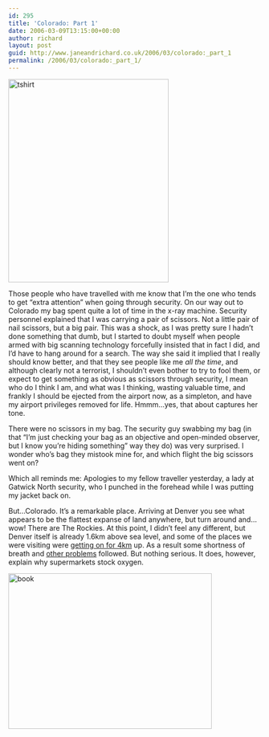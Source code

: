 ```yaml
---
id: 295
title: 'Colorado: Part 1'
date: 2006-03-09T13:15:00+00:00
author: richard
layout: post
guid: http://www.janeandrichard.co.uk/2006/03/colorado:_part_1
permalink: /2006/03/colorado:_part_1/
---
```


<img src="http://www.janeandrichard.co.uk/blog/img/2006/03/bigdumps.jpg" width="319" height="405" alt="tshirt" /> 

Those people who have travelled with me know that I&#8217;m the one who tends to get &#8220;extra attention&#8221; when going through security. On our way out to Colorado my bag spent quite a lot of time in the x-ray machine. Security personnel explained that I was carrying a pair of scissors. Not a little pair of nail scissors, but a big pair. This was a shock, as I was pretty sure I hadn&#8217;t done something that dumb, but I started to doubt myself when people armed with big scanning technology forcefully insisted that in fact I did, and I&#8217;d have to hang around for a search. The way she said it implied that I really should know better, and that they see people like me _all the time_, and although clearly not a terrorist, I shouldn&#8217;t even bother to try to fool them, or expect to get something as obvious as scissors through security, I mean who do I think I am, and what was I thinking, wasting valuable time, and frankly I should be ejected from the airport now, as a simpleton, and have my airport privileges removed for life. Hmmm&#8230;yes, that about captures her tone. 

There were no scissors in my bag. The security guy swabbing my bag (in that &#8220;I&#8217;m just checking your bag as an objective and open-minded observer, but I know you&#8217;re hiding something&#8221; way they do) was very surprised. I wonder who&#8217;s bag they mistook mine for, and which flight the big scissors went on?

Which all reminds me: Apologies to my fellow traveller yesterday, a lady at Gatwick North security, who I punched in the forehead while I was putting my jacket back on. 

But&#8230;Colorado. It&#8217;s a remarkable place. Arriving at Denver you see what appears to be the flattest expanse of land anywhere, but turn around and&#8230; wow! There are The Rockies. At this point, I didn&#8217;t feel any different, but Denver itself is already 1.6km above sea level, and some of the places we were visiting were [getting on for 4km](http://breckenridge.snow.com/info/winter/newlift.asp) up. As a result some shortness of breath and [other problems](http://en.wikipedia.org/wiki/Altitude_sickness) followed. But nothing serious. It does, however, explain why supermarkets stock oxygen. 

<img src="http://www.janeandrichard.co.uk/blog/img/2006/03/muffinlady.jpg" width="405" height="310" alt="book" />